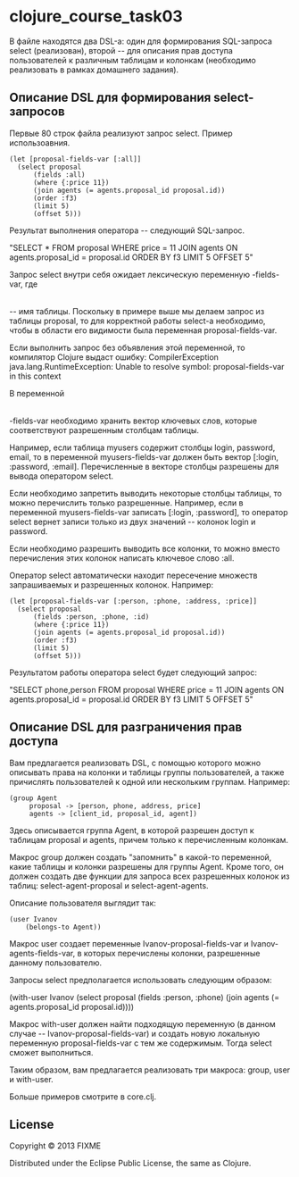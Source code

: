 # clojure_course_task03

В файле находятся два DSL-а: один для формирования SQL-запроса select (реализован), второй -- для описания прав доступа пользователей к различным таблицам и колонкам (необходимо реализовать в рамках домашнего задания).

## Описание DSL для формирования select-запросов

Первые 80 строк файла реализуют запрос select. Пример использоавния.

    (let [proposal-fields-var [:all]]
      (select proposal
          (fields :all)
          (where {:price 11})
          (join agents (= agents.proposal_id proposal.id))
          (order :f3)
          (limit 5)
          (offset 5)))

Результат выполнения оператора -- следующий SQL-запрос.

"SELECT * FROM proposal  WHERE price = 11 JOIN agents ON agents.proposal_id = proposal.id ORDER BY f3 LIMIT 5 OFFSET 5"

Запрос select внутри себя ожидает лексическую переменную <table>-fields-var, где <table> -- имя таблицы. Поскольку в примере выше мы делаем запрос из таблицы proposal, то для корректной работы select-a необходимо, чтобы в области его видимости была переменная proposal-fields-var.

Если выполнить запрос без объявления этой переменной, то компилятор Clojure выдаст ошибку:
CompilerException java.lang.RuntimeException: Unable to resolve symbol: proposal-fields-var in this context

В переменной <table>-fields-var необходимо хранить вектор ключевых слов, которые соответствуют разрешенным столбцам таблицы.

Например, если таблица myusers содержит столбцы login, password, email, то в переменной myusers-fields-var должен быть вектор [:login, :password, :email]. Перечисленные в векторе столбцы разрешены для вывода оператором select.

Если необходимо запретить выводить некоторые столбцы таблицы, то можно перечислить только разрешенные. Например, если в переменной myusers-fields-var записать [:login, :password], то оператор select вернет записи только из двух значений -- колонок login и password.

Если необходимо разрешить выводить все колонки, то можно вместо перечисления этих колонок написать ключевое слово :all.

Оператор select автоматически находит пересечение множеств запрашиваемых и разрешенных колонок. Например:

    (let [proposal-fields-var [:person, :phone, :address, :price]]
      (select proposal
          (fields :person, :phone, :id)
          (where {:price 11})
          (join agents (= agents.proposal_id proposal.id))
          (order :f3)
          (limit 5)
          (offset 5)))

Результатом работы оператора select будет следующий запрос:
	  
"SELECT phone,person FROM proposal  WHERE price = 11 JOIN agents ON agents.proposal_id = proposal.id ORDER BY f3 LIMIT 5 OFFSET 5"

## Описание DSL для разграничения прав доступа

Вам предлагается реализовать DSL, с помощью которого можно описывать права на колонки и таблицы группы пользователей, а также причислять пользователей к одной или нескольким группам. Например:

    (group Agent
         proposal -> [person, phone, address, price]
         agents -> [client_id, proposal_id, agent])

Здесь описывается группа Agent, в которой разрешен доступ к таблицам proposal и agents, причем только к перечисленным колонкам.	 

Макрос group должен создать "запомнить" в какой-то переменной, какие таблицы и колонки разрешены для группы Agent. Кроме того, он должен создать две функции для запроса всех разрешенных колонок из таблиц: select-agent-proposal и select-agent-agents.

Описание пользователя выглядит так:

    (user Ivanov
        (belongs-to Agent))

Макрос user создает переменные Ivanov-proposal-fields-var и Ivanov-agents-fields-var, в которых перечислены колонки, разрешенные данному пользователю.


Запросы select предполагается использовать следующим образом:

  (with-user Ivanov
    (select proposal
            (fields :person, :phone)
            (join agents (= agents.proposal_id proposal.id))))

Макрос with-user должен найти подходящую переменную (в данном случае -- Ivanov-proposal-fields-var) и создать новую локальную переменную proposal-fields-var с тем же содержимым. Тогда select сможет выполниться.

Таким образом, вам предлагается реализовать три макроса: group, user и with-user.

Больше примеров смотрите в core.clj.

## License

Copyright © 2013 FIXME

Distributed under the Eclipse Public License, the same as Clojure.
